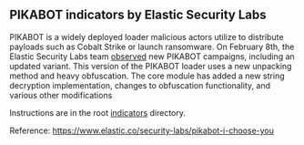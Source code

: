 ## PIKABOT indicators by Elastic Security Labs

PIKABOT is a widely deployed loader malicious actors utilize to distribute payloads such as Cobalt Strike or launch ransomware. On February 8th, the Elastic Security Labs team [observed](https://www.elastic.co/security-labs/pikabot-i-choose-you) new PIKABOT campaigns, including an updated variant. This version of the PIKABOT loader uses a new unpacking method and heavy obfuscation. The core module has added a new string decryption implementation, changes to obfuscation functionality, and various other modifications

Instructions are in the root [indicators](../README.md) directory.

Reference: https://www.elastic.co/security-labs/pikabot-i-choose-you
